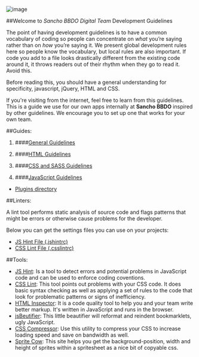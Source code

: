 ![image](https://dl.dropboxusercontent.com/u/2402696/external/logo-sancho.png)

##Welcome to *Sancho BBDO Digital Team* Development Guidelines

The point of having development guidelines is to have a common vocabulary of coding so people can concentrate on *what* you’re saying rather than on *how* you’re saying it. We present global development rules here so people know the vocabulary, but local rules are also important. If code you add to a file looks drastically different from the existing code around it, it throws readers out of their rhythm when they go to read it. Avoid this.

Before reading this, you should have a general understanding for specificity, javascript, jQuery, HTML and CSS.

If you're visiting from the internet, feel free to learn from this guidelines. This is a guide we use for our own apps internally at **Sancho BBDO** inspired by other guidelines. We encourage you to set up one that works for your own team.

##Guides:

1. ####[General Guidelines](general/README.md)

2. ####[HTML Guidelines](html/README.md)

3. ####[CSS and SASS Guidelines](css/readme.md)

4. ####[JavaScript Guidelines](javascript/readme.md)
  - [Plugins directory](javascript/plugins-directory.md)

##Linters:

A lint tool performs static analysis of source code and flags patterns that might be errors or otherwise cause problems for the developer.

Below you can get the settings files you can use on your projects:

- [JS Hint File (.jshintrc)](linters/.jshintrc)
- [CSS Lint File (.csslintrc)](linters/.csslintrc)

##Tools:

- [JS Hint](http://www.jshint.com/): Is a tool to detect errors and potential problems in JavaScript code and can be used to enforce coding coventions.
- [CSS Lint](http://csslint.net/): This tool points out problems with your CSS code. It does basic syntax checking as well as applying a set of rules to the code that look for problematic patterns or signs of inefficiency.
- [HTML Inspector](https://github.com/philipwalton/html-inspector): It is a code quality tool to help you and your team write better markup. It's written in JavaScript and runs in the browser.
- [jsBeutifier](http://jsbeautifier.org/): This little beautifier will reformat and reindent bookmarklets, ugly JavaScript.
- [CSS Compressor](http://www.cssdrive.com/index.php/main/csscompressor/): Use this utility to compress your CSS to increase loading speed and save on bandwidth as well.
- [Sprite Cow](http://www.spritecow.com/): This site helps you get the background-position, width and height of sprites within a spritesheet as a nice bit of copyable css.
